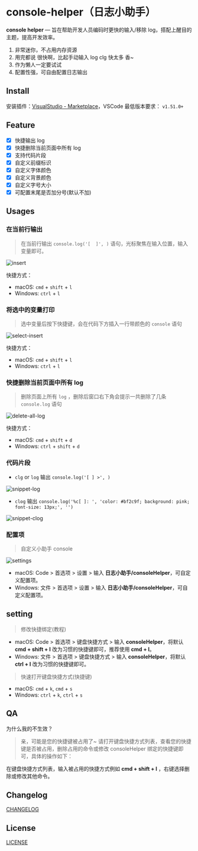 # console-helper（日志小助手）

**console helper** — 旨在帮助开发人员编码时更快的输入/移除 log，搭配上醒目的主题，提高开发效率。

1. 非常迷你，不占用内存资源
2. 用完都说 很快啊，比起手动输入 log clg 快太多 香~
3. 作为懒人一定要试试
4. 配置性强，可自由配置日志输出

## Install

安装插件：[VisualStudio - Marketplace](https://marketplace.visualstudio.com/items?itemName=AT-9420.console-helper)，VSCode 最低版本要求： `v1.51.0+`

## Feature

* [x] 快捷输出 log
* [x] 快捷删除当前页面中所有 log
* [x] 支持代码片段
* [x] 自定义前缀标识
* [x] 自定义字体颜色
* [x] 自定义背景颜色
* [x] 自定义字号大小
* [x] 可配置末尾是否加分号(默认不加)

## Usages

### 在当前行输出

> 在当前行输出 `console.log('[  ]', )` 语句，光标聚焦在输入位置，输入变量即可。

![insert](https://qn.xiesz.com/AT/insert.gif)

快捷方式：

* macOS: `cmd` + `shift` + `l`
* Windows: `ctrl` + `l`

### 将选中的变量打印

> 选中变量后按下快捷键，会在代码下方插入一行带颜色的 `console` 语句

![select-insert](https://qn.xiesz.com/AT/select-insert.gif)

快捷方式：

* macOS: `cmd` + `shift` + `l`
* Windows: `ctrl` + `l`

### 快捷删除当前页面中所有 log

> 删除页面上所有 `log` ，删除后窗口右下角会提示一共删除了几条 `console.log` 语句

![delete-all-log](https://qn.xiesz.com/AT/delete-all-log.gif)

快捷方式：

* macOS: `cmd` + `shift` + `d`
* Windows: `ctrl` + `shift` + `d`

### 代码片段

* `clg` or `log` 输出 `console.log('[ ] >', )`

![snippet-log](https://qn.xiesz.com/AT/snippet-log.gif)

* `clog` 输出 `console.log('%c[ ]: ', 'color: #bf2c9f; background: pink; font-size: 13px;', '')`

![snippet-clog](https://qn.xiesz.com/AT/snippet-clog.gif)

### 配置项

> 自定义小助手 console

![settings](https://qn.xiesz.com/AT/settings.gif)

* macOS: Code > 首选项 > 设置 > 输入 **日志小助手/consoleHelper**，可自定义配置项。
* Windows: 文件 > 首选项 > 设置 > 输入 **日志小助手/consoleHelper**，可自定义配置项。

## setting

> 修改快捷绑定(教程)

* macOS: Code > 首选项 > 键盘快捷方式 > 输入 **consoleHelper**，将默认 **cmd + shift + l** 改为习惯的快捷键即可，推荐使用 **cmd + l**。
* Windows: 文件 > 首选项 > 键盘快捷方式 > 输入 **consoleHelper**，将默认 **ctrl + l** 改为习惯的快捷键即可。

> 快速打开键盘快捷方式(快捷键)

* macOS: `cmd` + `k`,  `cmd` + `s`
* Windows: `ctrl` + `k`,  `ctrl` + `s`

## QA

为什么我的不生效？

> 亲，可能是您的快捷键被占用了~
> 请打开键盘快捷方式列表，查看您的快捷键是否被占用，删除占用的命令或修改 consoleHelper 绑定的快捷键即可，具体的操作如下：

在键盘快捷方式列表，输入被占用的快捷方式例如 **cmd + shift + l** ，右键选择删除或修改其他命令。

## Changelog

[CHANGELOG](./CHANGELOG.md)

## License

[LICENSE](./LICENSE)
